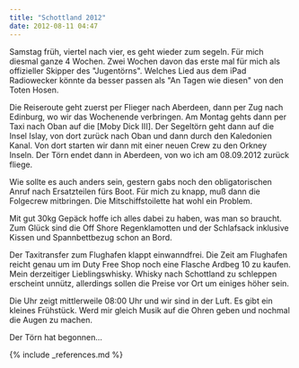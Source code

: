 ```yaml
---
title: "Schottland 2012"
date: 2012-08-11 04:47
---
```

Samstag früh, viertel nach vier, es geht wieder zum segeln. Für mich diesmal ganze 4 Wochen. Zwei Wochen davon das erste mal für mich als offizieller Skipper des "Jugentörns". Welches Lied aus dem iPad Radiowecker könnte da besser passen als "An Tagen wie diesen" von den Toten Hosen.

Die Reiseroute geht zuerst per Flieger nach Aberdeen, dann per Zug nach Edinburg, wo wir das Wochenende verbringen. Am Montag gehts dann per Taxi nach Oban auf die [Moby Dick III]. Der Segeltörn geht dann auf die Insel Islay, von dort zurück nach Oban und dann durch den Kaledonien Kanal. Von dort starten wir dann mit einer neuen Crew zu den Orkney Inseln. Der Törn endet dann in Aberdeen, von wo ich am 08.09.2012 zurück fliege.

<!--more-->

Wie sollte es auch anders sein, gestern gabs noch den obligatorischen Anruf nach Ersatzteilen fürs Boot. Für mich zu knapp, muß dann die Folgecrew mitbringen. Die Mitschiffstoilette hat wohl ein Problem.

Mit gut 30kg Gepäck hoffe ich alles dabei zu haben, was man so braucht. Zum Glück sind die Off Shore Regenklamotten und der Schlafsack inklusive Kissen und Spannbettbezug schon an Bord.

Der Taxitransfer zum Flughafen klappt einwanndfrei. Die Zeit am Flughafen reicht genau um im Duty Free Shop noch eine Flasche Ardbeg 10 zu kaufen. Mein derzeitiger Lieblingswhisky. Whisky nach Schottland zu schleppen erscheint unnütz, allerdings sollen die Preise vor Ort um einiges höher sein.

Die Uhr zeigt mittlerweile 08:00 Uhr und wir sind in der Luft. Es gibt ein kleines Frühstück. Werd mir gleich Musik auf die Ohren geben und nochmal die Augen zu machen.

Der Törn hat begonnen...

{% include _references.md %}
